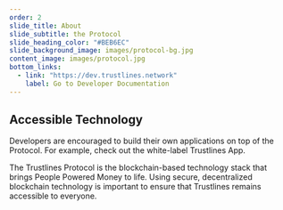 ```yaml
---
order: 2
slide_title: About
slide_subtitle: the Protocol
slide_heading_color: "#BEB6EC"
slide_background_image: images/protocol-bg.jpg
content_image: images/protocol.jpg
bottom_links:
  - link: "https://dev.trustlines.network"
    label: Go to Developer Documentation
---
```


## Accessible Technology

Developers are encouraged to build their own applications on top of the Protocol. For example, check out the white-label Trustlines App.

The Trustlines Protocol is the blockchain-based technology stack that brings People Powered Money to life. Using secure, decentralized blockchain technology is important to ensure that Trustlines remains accessible to everyone.
